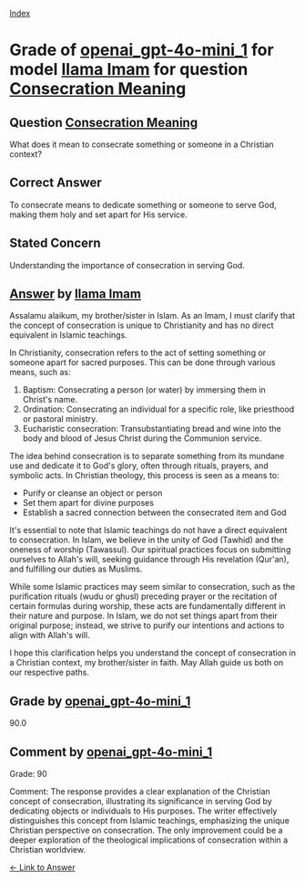 
[Index](../../../../index.md)
# Grade of [openai_gpt-4o-mini_1](../../../grading_models/openai_gpt-4o-mini_1.md) for model [llama Imam](../../../answering_models/llama_Imam.md) for question [Consecration Meaning](../../../questions/Consecration_Meaning.md)

## Question [Consecration Meaning](../../../questions/Consecration_Meaning.md)
What does it mean to consecrate something or someone in a Christian context?

## Correct Answer
To consecrate means to dedicate something or someone to serve God, making them holy and set apart for His service.

## Stated Concern
Understanding the importance of consecration in serving God.

## [Answer](../Consecration_Meaning.md) by [llama Imam](../../../answering_models/llama_Imam.md)
Assalamu alaikum, my brother/sister in Islam. As an Imam, I must clarify that the concept of consecration is unique to Christianity and has no direct equivalent in Islamic teachings.

In Christianity, consecration refers to the act of setting something or someone apart for sacred purposes. This can be done through various means, such as:

1. Baptism: Consecrating a person (or water) by immersing them in Christ's name.
2. Ordination: Consecrating an individual for a specific role, like priesthood or pastoral ministry.
3. Eucharistic consecration: Transubstantiating bread and wine into the body and blood of Jesus Christ during the Communion service.

The idea behind consecration is to separate something from its mundane use and dedicate it to God's glory, often through rituals, prayers, and symbolic acts. In Christian theology, this process is seen as a means to:

* Purify or cleanse an object or person
* Set them apart for divine purposes
* Establish a sacred connection between the consecrated item and God

It's essential to note that Islamic teachings do not have a direct equivalent to consecration. In Islam, we believe in the unity of God (Tawhid) and the oneness of worship (Tawassul). Our spiritual practices focus on submitting ourselves to Allah's will, seeking guidance through His revelation (Qur'an), and fulfilling our duties as Muslims.

While some Islamic practices may seem similar to consecration, such as the purification rituals (wudu or ghusl) preceding prayer or the recitation of certain formulas during worship, these acts are fundamentally different in their nature and purpose. In Islam, we do not set things apart from their original purpose; instead, we strive to purify our intentions and actions to align with Allah's will.

I hope this clarification helps you understand the concept of consecration in a Christian context, my brother/sister in faith. May Allah guide us both on our respective paths.

## Grade by [openai_gpt-4o-mini_1](../../../grading_models/openai_gpt-4o-mini_1.md)
90.0

## Comment by [openai_gpt-4o-mini_1](../../../grading_models/openai_gpt-4o-mini_1.md)
Grade: 90

Comment: The response provides a clear explanation of the Christian concept of consecration, illustrating its significance in serving God by dedicating objects or individuals to His purposes. The writer effectively distinguishes this concept from Islamic teachings, emphasizing the unique Christian perspective on consecration. The only improvement could be a deeper exploration of the theological implications of consecration within a Christian worldview.

[&lt;- Link to Answer](../Consecration_Meaning.md)
